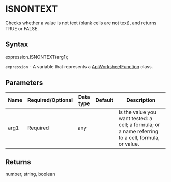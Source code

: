 # ISNONTEXT

Checks whether a value is not text (blank cells are not text), and returns TRUE or FALSE.

## Syntax

expression.ISNONTEXT(arg1);

`expression` - A variable that represents a [ApiWorksheetFunction](../ApiWorksheetFunction.md) class.

## Parameters

| **Name** | **Required/Optional** | **Data type** | **Default** | **Description** |
| ------------- | ------------- | ------------- | ------------- | ------------- |
| arg1 | Required | any |  | Is the value you want tested: a cell; a formula; or a name referring to a cell, formula, or value. |

## Returns

number, string, boolean